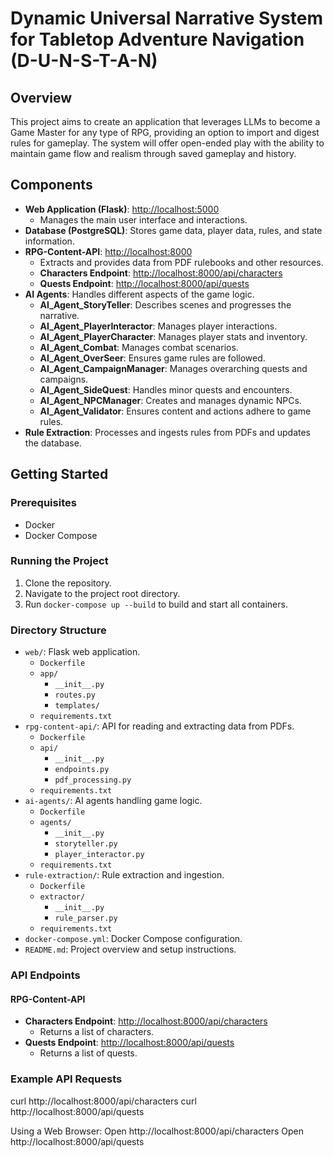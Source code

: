 # Dynamic Universal Narrative System for Tabletop Adventure Navigation (D-U-N-S-T-A-N)

## Overview

This project aims to create an application that leverages LLMs to become a Game Master for any type of RPG, providing an option to import and digest rules for gameplay. The system will offer open-ended play with the ability to maintain game flow and realism through saved gameplay and history.

## Components

- **Web Application (Flask)**: [http://localhost:5000](http://localhost:5000)
  - Manages the main user interface and interactions.
- **Database (PostgreSQL)**: Stores game data, player data, rules, and state information.
- **RPG-Content-API**: [http://localhost:8000](http://localhost:8000)
  - Extracts and provides data from PDF rulebooks and other resources.
  - **Characters Endpoint**: [http://localhost:8000/api/characters](http://localhost:8000/api/characters)
  - **Quests Endpoint**: [http://localhost:8000/api/quests](http://localhost:8000/api/quests)
- **AI Agents**: Handles different aspects of the game logic.
  - **AI_Agent_StoryTeller**: Describes scenes and progresses the narrative.
  - **AI_Agent_PlayerInteractor**: Manages player interactions.
  - **AI_Agent_PlayerCharacter**: Manages player stats and inventory.
  - **AI_Agent_Combat**: Manages combat scenarios.
  - **AI_Agent_OverSeer**: Ensures game rules are followed.
  - **AI_Agent_CampaignManager**: Manages overarching quests and campaigns.
  - **AI_Agent_SideQuest**: Handles minor quests and encounters.
  - **AI_Agent_NPCManager**: Creates and manages dynamic NPCs.
  - **AI_Agent_Validator**: Ensures content and actions adhere to game rules.
- **Rule Extraction**: Processes and ingests rules from PDFs and updates the database.

## Getting Started

### Prerequisites

- Docker
- Docker Compose

### Running the Project

1. Clone the repository.
2. Navigate to the project root directory.
3. Run `docker-compose up --build` to build and start all containers.

### Directory Structure

- `web/`: Flask web application.
  - `Dockerfile`
  - `app/`
    - `__init__.py`
    - `routes.py`
    - `templates/`
  - `requirements.txt`
- `rpg-content-api/`: API for reading and extracting data from PDFs.
  - `Dockerfile`
  - `api/`
    - `__init__.py`
    - `endpoints.py`
    - `pdf_processing.py`
  - `requirements.txt`
- `ai-agents/`: AI agents handling game logic.
  - `Dockerfile`
  - `agents/`
    - `__init__.py`
    - `storyteller.py`
    - `player_interactor.py`
  - `requirements.txt`
- `rule-extraction/`: Rule extraction and ingestion.
  - `Dockerfile`
  - `extractor/`
    - `__init__.py`
    - `rule_parser.py`
  - `requirements.txt`
- `docker-compose.yml`: Docker Compose configuration.
- `README.md`: Project overview and setup instructions.

### API Endpoints

#### RPG-Content-API

- **Characters Endpoint**: [http://localhost:8000/api/characters](http://localhost:8000/api/characters)
  - Returns a list of characters.
- **Quests Endpoint**: [http://localhost:8000/api/quests](http://localhost:8000/api/quests)
  - Returns a list of quests.

### Example API Requests

curl http://localhost:8000/api/characters
curl http://localhost:8000/api/quests

Using a Web Browser:
Open http://localhost:8000/api/characters
Open http://localhost:8000/api/quests